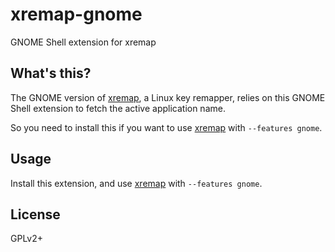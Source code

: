 # xremap-gnome

GNOME Shell extension for xremap

## What's this?

The GNOME version of [xremap](https://github.com/k0kubun/xremap), a Linux key remapper,
relies on this GNOME Shell extension to fetch the active application name.

So you need to install this if you want to use [xremap](https://github.com/k0kubun/xremap) with `--features gnome`.

## Usage

Install this extension, and use [xremap](https://github.com/k0kubun/xremap) with `--features gnome`.

## License

GPLv2+
